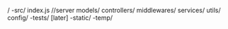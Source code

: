 /
    -src/
        index.js //server
        models/
        controllers/
        middlewares/
        services/
        utils/
        config/
    -tests/ [later]
    -static/
    -temp/